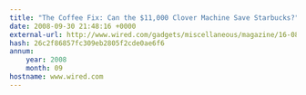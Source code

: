 ```yaml
---
title: "The Coffee Fix: Can the $11,000 Clover Machine Save Starbucks?"
date: 2008-09-30 21:48:16 +0000
external-url: http://www.wired.com/gadgets/miscellaneous/magazine/16-08/mf_clover?currentPage=all
hash: 26c2f86857fc309eb2805f2cde0ae6f6
annum:
    year: 2008
    month: 09
hostname: www.wired.com
---
```




